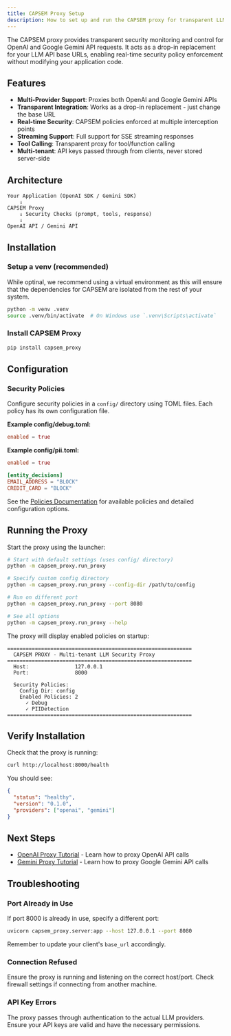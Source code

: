 ```yaml
---
title: CAPSEM Proxy Setup
description: How to set up and run the CAPSEM proxy for transparent LLM API security.
---
```


The CAPSEM proxy provides transparent security monitoring and control for OpenAI and Google Gemini API requests. It acts as a drop-in replacement for your LLM API base URLs, enabling real-time security policy enforcement without modifying your application code.

## Features

- **Multi-Provider Support**: Proxies both OpenAI and Google Gemini APIs
- **Transparent Integration**: Works as a drop-in replacement - just change the base URL
- **Real-time Security**: CAPSEM policies enforced at multiple interception points
- **Streaming Support**: Full support for SSE streaming responses
- **Tool Calling**: Transparent proxy for tool/function calling
- **Multi-tenant**: API keys passed through from clients, never stored server-side

## Architecture

```
Your Application (OpenAI SDK / Gemini SDK)
    ↓
CAPSEM Proxy
    ↓ Security Checks (prompt, tools, response)
    ↓
OpenAI API / Gemini API
```

## Installation

### Setup a venv (recommended)
While optinal, we recommend using a virtual environment as this will ensure that the dependencies for CAPSEM are isolated from the rest of your system.

```bash
python -m venv .venv
source .venv/bin/activate  # On Windows use `.venv\Scripts\activate`
```

### Install CAPSEM Proxy
```bash
pip install capsem_proxy
```

## Configuration

### Security Policies

Configure security policies in a `config/` directory using TOML files. Each policy has its own configuration file.

**Example config/debug.toml:**
```toml
enabled = true
```

**Example config/pii.toml:**
```toml
enabled = true

[entity_decisions]
EMAIL_ADDRESS = "BLOCK"
CREDIT_CARD = "BLOCK"
```

See the [Policies Documentation](/policies/intro/) for available policies and detailed configuration options.

## Running the Proxy

Start the proxy using the launcher:

```bash
# Start with default settings (uses config/ directory)
python -m capsem_proxy.run_proxy

# Specify custom config directory
python -m capsem_proxy.run_proxy --config-dir /path/to/config

# Run on different port
python -m capsem_proxy.run_proxy --port 8080

# See all options
python -m capsem_proxy.run_proxy --help
```

The proxy will display enabled policies on startup:

```
============================================================
  CAPSEM PROXY - Multi-tenant LLM Security Proxy
============================================================
  Host:               127.0.0.1
  Port:               8000

  Security Policies:
    Config Dir: config
    Enabled Policies: 2
      ✓ Debug
      ✓ PIIDetection
============================================================
```

## Verify Installation

Check that the proxy is running:

```bash
curl http://localhost:8000/health
```

You should see:

```json
{
  "status": "healthy",
  "version": "0.1.0",
  "providers": ["openai", "gemini"]
}
```


## Next Steps

- [OpenAI Proxy Tutorial](/tutorials/openai-proxy/) - Learn how to proxy OpenAI API calls
- [Gemini Proxy Tutorial](/tutorials/gemini-proxy/) - Learn how to proxy Google Gemini API calls

## Troubleshooting

### Port Already in Use

If port 8000 is already in use, specify a different port:

```bash
uvicorn capsem_proxy.server:app --host 127.0.0.1 --port 8080
```

Remember to update your client's `base_url` accordingly.

### Connection Refused

Ensure the proxy is running and listening on the correct host/port. Check firewall settings if connecting from another machine.

### API Key Errors

The proxy passes through authentication to the actual LLM providers. Ensure your API keys are valid and have the necessary permissions.

